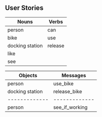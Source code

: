 ## User Stories

Nouns  | Verbs
------------- | -------------
person  | can
bike  | use
docking station | release
 | like
 | see

Objects | Messages
------------- | -------------
person | use_bike
docking station | release_bike
------------- | -------------
person | see_if_working
